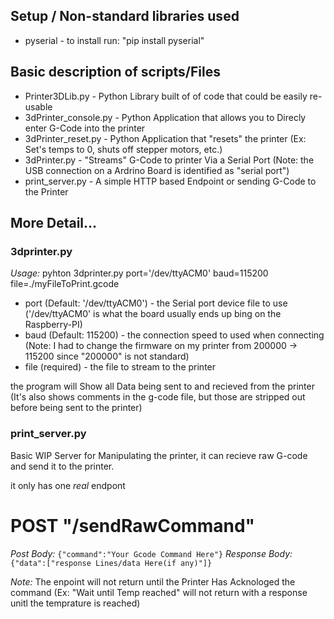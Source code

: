 ## Setup / Non-standard libraries used

* pyserial - to install run: "pip install pyserial"

## Basic description of scripts/Files

* Printer3DLib.py - Python Library built of of code that could be easily re-usable
* 3dPrinter_console.py - Python Application that allows you to Direcly enter G-Code into the printer
* 3dPrinter_reset.py - Python Application that "resets" the printer (Ex: Set's temps to 0, shuts off stepper motors, etc.)
* 3dPrinter.py - "Streams" G-Code to printer Via a Serial Port (Note: the USB connection on a Ardrino Board is identified as "serial port")
* print_server.py - A simple HTTP based Endpoint or sending G-Code to the Printer




## More Detail...
### 3dprinter.py

*Usage:* pyhton 3dprinter.py port='/dev/ttyACM0' baud=115200 file=./myFileToPrint.gcode
* port (Default: '/dev/ttyACM0') - the Serial port device file to use ('/dev/ttyACM0' is what the board usually ends up bing on the Raspberry-PI) 
* baud (Default: 115200) - the connection speed to used when connecting (Note: I had to change the firmware on my printer from 200000 -> 115200 since "200000" is not standard)
* file (required) - the file to stream to the printer

the program will Show all Data being sent to and recieved from the printer (It's also shows comments in the g-code file, but those are stripped out before being sent to the printer)

### print_server.py
Basic WIP Server for Manipulating the printer, it can recieve raw G-code and send it to the printer.

it only has one *real* endpont

# POST "/sendRawCommand"
*Post Body:* ```{"command":"Your Gcode Command Here"}```
*Response Body:* ```{"data":["response Lines/data Here(if any)"]}```

*Note:* The enpoint will not return until the Printer Has Acknologed the command (Ex: "Wait until Temp reached" will not return with a response unitl the temprature is reached)

